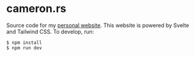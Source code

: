 # cameron.rs

Source code for my [personal website](https://cameron.rs).
This website is powered by Svelte and Tailwind CSS. To develop, run:

```
$ npm install
$ npm run dev
```
